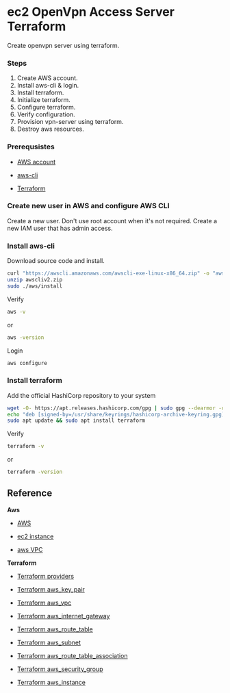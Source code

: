 # ec2 OpenVpn Access Server Terraform

Create openvpn server using terraform.

### Steps
1. Create AWS account.
2. Install aws-cli & login.
3. Install terraform.
4. Initialize terraform.
5. Configure terraform.
6. Verify configuration.
7. Provision vpn-server using terraform.
8. Destroy aws resources.


### Prerequsistes
- [AWS account](https://aws.amazon.com/free/?gclid=EAIaIQobChMIoYGWjbzChwMVO5RoCR3v7QTxEAAYASAAEgKWQPD_BwE&trk=2d3e6bee-b4a1-42e0-8600-6f2bb4fcb10c&sc_channel=ps&ef_id=EAIaIQobChMIoYGWjbzChwMVO5RoCR3v7QTxEAAYASAAEgKWQPD_BwE:G:s&s_kwcid=AL!4422!3!645125273261!e!!g!!aws!19574556887!145779846712&all-free-tier.sort-by=item.additionalFields.SortRank&all-free-tier.sort-order=asc&awsf.Free%20Tier%20Types=*all&awsf.Free%20Tier%20Categories=*all)
- [aws-cli](https://docs.aws.amazon.com/cli/latest/userguide/getting-started-install.html)

- [Terraform](https://developer.hashicorp.com/terraform/tutorials/aws-get-started/install-cli)


### Create new user in AWS and configure AWS CLI
Create a new user. Don't use root account when it's not required. Create a new IAM user that has admin access.

### Install aws-cli
Download source code and install.
```sh
curl "https://awscli.amazonaws.com/awscli-exe-linux-x86_64.zip" -o "awscliv2.zip"
unzip awscliv2.zip
sudo ./aws/install
```

Verify
```sh
aws -v
```
or
```sh
aws -version
```

Login
```sh
aws configure
```


### Install terraform
Add the official HashiCorp repository to your system

```sh
wget -O- https://apt.releases.hashicorp.com/gpg | sudo gpg --dearmor -o /usr/share/keyrings/hashicorp-archive-keyring.gpg
echo "deb [signed-by=/usr/share/keyrings/hashicorp-archive-keyring.gpg] https://apt.releases.hashicorp.com $(lsb_release -cs) main" | sudo tee /etc/apt/sources.list.d/hashicorp.list
sudo apt update && sudo apt install terraform
```


Verify
```sh
terraform -v
```
or
```sh
terraform -version
```




## Reference

**Aws**
- [AWS](https://aws.amazon.com)

- [ec2 instance](https://docs.aws.amazon.com/ec2/?nc2=h_ql_doc_ec2)

- [aws VPC](https://docs.aws.amazon.com/vpc/?icmpid=docs_homepage_featuredsvcs)

**Terraform**
- [Terraform providers](https://registry.terraform.io/browse/providers)

- [Terraform aws_key_pair](https://registry.terraform.io/providers/hashicorp/aws/latest/docs/resources/key_pair)

- [Terraform aws_vpc](https://registry.terraform.io/providers/hashicorp/aws/latest/docs/resources/vpc)

- [Terraform aws_internet_gateway](https://registry.terraform.io/providers/hashicorp/aws/latest/docs/resources/internet_gateway)

- [Terraform aws_route_table](https://registry.terraform.io/providers/hashicorp/aws/latest/docs/resources/route_table)

- [Terraform aws_subnet](https://registry.terraform.io/providers/hashicorp/aws/latest/docs/resources/subnet)

- [Terraform aws_route_table_association](https://registry.terraform.io/providers/hashicorp/aws/latest/docs/resources/route_table_association)

- [Terraform aws_security_group](https://registry.terraform.io/providers/hashicorp/aws/latest/docs/resources/security_group)

- [Terraform aws_instance](https://registry.terraform.io/providers/hashicorp/aws/latest/docs/resources/instance)
